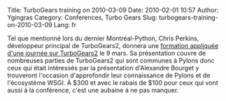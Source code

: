 Title: TurboGears training on 2010-03-09
Date: 2010-02-01 10:57
Author: Ygingras
Category: Conferences, Turbo Gears
Slug: turbogears-training-on-2010-03-09
Lang: fr

Tel que mentionné lors du dernier Montréal-Python, Chris Perkins,
développeur principal de TurboGears2, donnera une [formation appliquée
d'une journée sur TurboGears2][] le 9 mars. Sa présentation couvre de
nombreuses parties de TurboGears2 qui sont communes à Pylons donc ceux
qui était intéressés par la présentation d'Alexandre Bourget y
trouveront l'occasion d'approfondir leur connaissance de Pylons et de
l'écosystème WSGI. À \$300 et avec le rabais de \$100 pour ceux qui vont
aussi à la conférence, c'est une aubaine à ne pas manquer.

<!--:-->

  [formation appliquée d'une journée sur TurboGears2]: http://confoo.ca/fr/2010/session/relational-database-apps-with-turbogears
